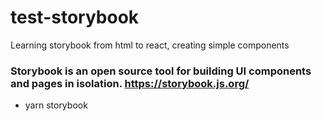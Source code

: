# test-storybook
Learning storybook from html to react, creating simple components

### Storybook is an open source tool for building UI components and pages in isolation. https://storybook.js.org/

* yarn storybook